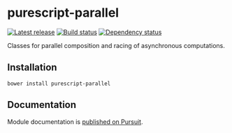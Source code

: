 # purescript-parallel

[![Latest release](http://img.shields.io/github/release/purescript/purescript-parallel.svg)](https://github.com/purescript/purescript-parallel/releases)
[![Build status](https://travis-ci.org/purescript/purescript-parallel.svg?branch=master)](https://travis-ci.org/purescript/purescript-parallel)
[![Dependency status](https://img.shields.io/librariesio/github/purescript/purescript-parallel.svg)](https://libraries.io/github/purescript/purescript-parallel)

Classes for parallel composition and racing of asynchronous computations.

## Installation

```
bower install purescript-parallel
```

## Documentation

Module documentation is [published on Pursuit](http://pursuit.purescript.org/packages/purescript-parallel).
